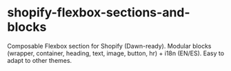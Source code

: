 # shopify-flexbox-sections-and-blocks
Composable Flexbox section for Shopify (Dawn-ready). Modular blocks (wrapper, container, heading, text, image, button, hr) + i18n (EN/ES). Easy to adapt to other themes.
